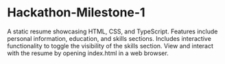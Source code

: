 # Hackathon-Milestone-1
A static resume showcasing HTML, CSS, and TypeScript. Features include personal information, education, and skills sections. Includes interactive functionality to toggle the visibility of the skills section. View and interact with the resume by opening index.html in a web browser.
